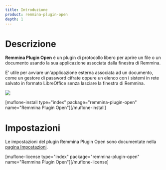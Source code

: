 ```yaml
---
title: Introduzione
product: remmina-plugin-open
depth: 1
---
```


# Descrizione

**Remmina Plugin Open** è un plugin di protocollo libero per aprire un file o un documento usando la sua applicazione associata dalla finestra di Remmina.

E' utile per avviare un'applicazione esterna associata ad un documento, come un gestore di password cifrate oppure un elenco con i sistemi in rete salvato in formato LibreOffice senza lasciare la finestra di Remmina.

![](/resources/remmina-plugin-open/archive/latest/italian/general.png?classes=center)

[muflone-install type="index" package="remmina-plugin-open" name="Remmina Plugin Open"][/muflone-install]

# Impostazioni
Le impostazioni del plugin Remmina Plugin Open sono documentate nella [pagina Impostazioni](../settings).

[muflone-license type="index" package="remmina-plugin-open" name="Remmina Plugin Open"][/muflone-license]
